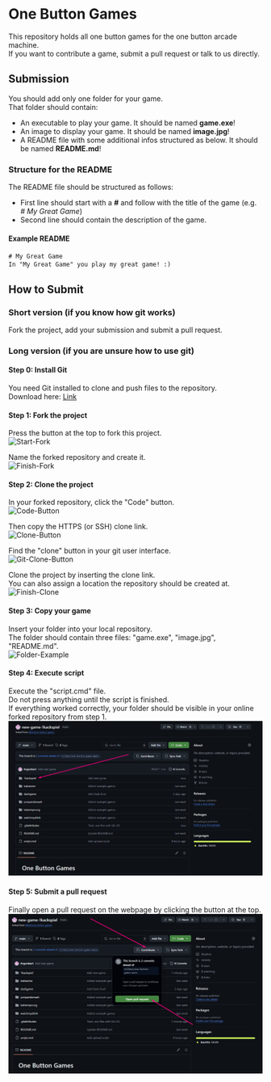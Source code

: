 # One Button Games
This repository holds all one button games for the one button arcade machine.  
If you want to contribute a game, submit a pull request or talk to us directly.  

## Submission
You should add only one folder for your game.  
That folder should contain:  
- An executable to play your game. It should be named **game.exe**!
- An image to display your game. It should be named **image.jpg**!  
- A README file with some additional infos structured as below. It should be named **README.md**!

### Structure for the README
The README file should be structured as follows:
- First line should start with a **#** and follow with the title of the game (e.g. *# My Great Game*)  
- Second line should contain the description of the game.  

#### Example README
```
# My Great Game
In "My Great Game" you play my great game! :)
```

## How to Submit

### Short version (if you know how git works)
Fork the project, add your submission and submit a pull request.

### Long version (if you are unsure how to use git)

#### Step 0: Install Git
You need Git installed to clone and push files to the repository.  
Download here: [Link](https://git-scm.com/downloads)

#### Step 1: Fork the project
Press the button at the top to fork this project.  
![Start-Fork](tutorial-images/fork1.png)

Name the forked repository and create it.  
![Finish-Fork](tutorial-images/fork2.png)

#### Step 2: Clone the project
In your forked repository, click the "Code" button.  
![Code-Button](tutorial-images/clone1.png)

Then copy the HTTPS (or SSH) clone link.  
![Clone-Button](tutorial-images/clone2.png)

Find the "clone" button in your git user interface.  
![Git-Clone-Button](tutorial-images/clone3.png)

Clone the project by inserting the clone link.  
You can also assign a location the repository should be created at.  
![Finish-Clone](tutorial-images/clone4.png)

#### Step 3: Copy your game
Insert your folder into your local repository.  
The folder should contain three files: "game.exe", "image.jpg", "README.md".  
![Folder-Example](tutorial-images/folder.png)

#### Step 4: Execute script
Execute the "script.cmd" file.  
Do not press anything until the script is finished.  
If everything worked correctly, your folder should be visible in your online forked repository from step 1.  
![Pushed](tutorial-images/pushed.png)

#### Step 5: Submit a pull request
Finally open a pull request on the webpage by clicking the button at the top.  
![Pull-Request](tutorial-images/pull-request.png)